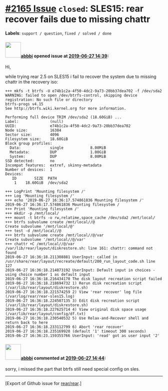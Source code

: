 [\#2165 Issue](https://github.com/rear/rear/issues/2165) `closed`: SLES15: rear recover fails due to missing chattr
===================================================================================================================

**Labels**: `support / question`, `fixed / solved / done`

#### <img src="https://avatars.githubusercontent.com/u/3919561?u=473291dd3dbd58fd0af45714935992a3d416aa6e&v=4" width="50">[abbbi](https://github.com/abbbi) opened issue at [2019-06-27 14:39](https://github.com/rear/rear/issues/2165):

Hi,

while trying rear 2.5 on SLES15 i fail to recover the system due to
missing chattr in the recovery iso:

    +++ mkfs -t btrfs -U e74b1c2a-4f50-4dc2-9a73-20bb37dea702 -f /dev/sda2
    WARNING: failed to open /dev/btrfs-control, skipping device registration: No such file or directory
    btrfs-progs v4.15
    See http://btrfs.wiki.kernel.org for more information.

    Performing full device TRIM /dev/sda2 (18.60GiB) ...
    Label:              (null)
    UUID:               e74b1c2a-4f50-4dc2-9a73-20bb37dea702
    Node size:          16384
    Sector size:        4096
    Filesystem size:    18.60GiB
    Block group profiles:
      Data:             single            8.00MiB
      Metadata:         DUP               1.00GiB
      System:           DUP               8.00MiB
    SSD detected:       no
    Incompat features:  extref, skinny-metadata
    Number of devices:  1
    Devices:
       ID        SIZE  PATH
        1    18.60GiB  /dev/sda2

    +++ LogPrint 'Mounting filesystem /'
    +++ Log 'Mounting filesystem /'
    +++ echo '2019-06-27 16:36:17.574861836 Mounting filesystem /'
    2019-06-27 16:36:17.574861836 Mounting filesystem /
    +++ Print 'Mounting filesystem /'
    +++ mkdir -p /mnt/local/
    +++ mount -t btrfs -o rw,relatime,space_cache /dev/sda2 /mnt/local/
    +++ btrfs subvolume create /mnt/local//@
    Create subvolume '/mnt/local/@'
    +++ test -d /mnt/local//@
    +++ btrfs subvolume create /mnt/local//@/var
    Create subvolume '/mnt/local//@/var'
    +++ chattr +C /mnt/local//@/var
    /var/lib/rear/layout/diskrestore.sh: line 161: chattr: command not found
    2019-06-27 16:36:18.211308881 UserInput: called in /usr/share/rear/layout/recreate/default/200_run_layout_code.sh line 127
    2019-06-27 16:36:18.214873192 UserInput: Default input in choices - using choice number 1 as default input
    2019-06-27 16:36:18.216434170 The disk layout recreation script failed
    2019-06-27 16:36:18.218694732 1) Rerun disk recreation script (/var/lib/rear/layout/diskrestore.sh)
    2019-06-27 16:36:18.221574259 2) View 'rear recover' log file (/var/log/rear/rear-sles15.log)
    2019-06-27 16:36:18.224507135 3) Edit disk recreation script (/var/lib/rear/layout/diskrestore.sh)
    2019-06-27 16:36:18.227625714 4) View original disk space usage (/var/lib/rear/layout/config/df.txt)
    2019-06-27 16:36:18.230540532 5) Use Relax-and-Recover shell and return back to here
    2019-06-27 16:36:18.233112799 6) Abort 'rear recover'
    2019-06-27 16:36:18.235169920 (default '1' timeout 300 seconds)
    2019-06-27 16:36:23.159355766 UserInput: 'read' got as user input '2'

#### <img src="https://avatars.githubusercontent.com/u/3919561?u=473291dd3dbd58fd0af45714935992a3d416aa6e&v=4" width="50">[abbbi](https://github.com/abbbi) commented at [2019-06-27 14:44](https://github.com/rear/rear/issues/2165#issuecomment-506376375):

sorry, i missed the part that btrfs still need special config on sles.

------------------------------------------------------------------------

\[Export of Github issue for
[rear/rear](https://github.com/rear/rear).\]
